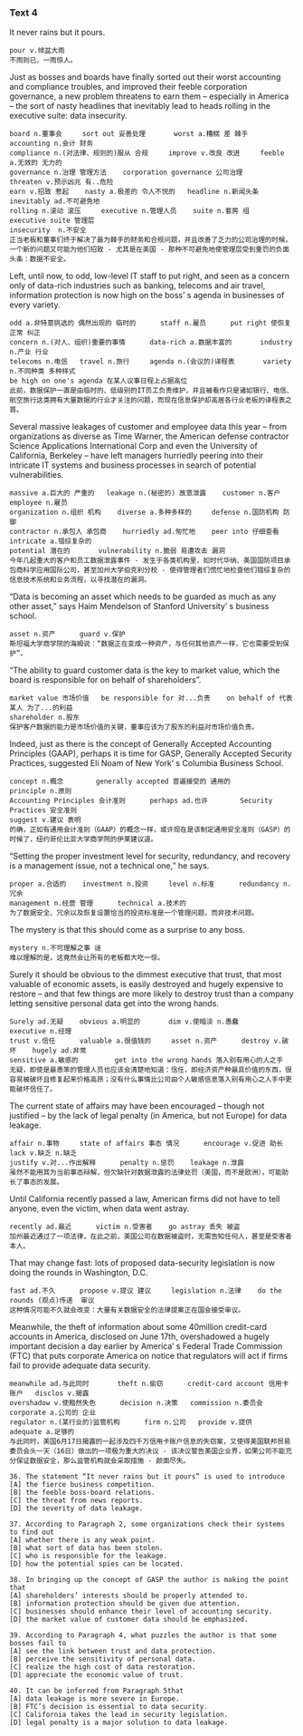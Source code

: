 ### Text 4

It never rains but it pours. 

```
pour v.倾盆大雨
不雨则已，一雨惊人。
```



Just as bosses and boards have finally sorted out their worst accounting and compliance troubles, and improved their feeble corporation governance, a new problem threatens to earn them – especially in America – the sort of nasty headlines that inevitably lead to heads rolling in the executive suite: data insecurity. 

```
board n.董事会 	sort out 妥善处理		worst a.糟糕 差 棘手  	accounting n.会计 财务
compliance n.(对法律、规则的)服从 合规		improve v.改良 改进		feeble a.无效的 无力的
governance n.治理 管理方法	corporation governance 公司治理		threaten v.预示凶兆 有..危险
earn v.招致 惹起	nasty a.极差的 令人不悦的	headline n.新闻头条		inevitably ad.不可避免地
rolling n.滚动 滚压		executive n.管理人员 	suite n.套房 组	executive suite 管理层
insecurity	n.不安全
正当老板和董事们终于解决了最为棘手的财务和合规问题，并且改善了乏力的公司治理的时候，一个新的问题又可能为他们招致 - 尤其是在美国 - 那种不可避免地使管理层受到重罚的负面头条：数据不安全。
```



Left, until now, to odd, low-level IT staff to put right, and seen as a concern only of data-rich industries such as banking, telecoms and air travel, information protection is now high on the boss’ s agenda in businesses of every variety.

```
odd a.非特意挑选的 偶然出现的 临时的		staff n.雇员 		put right 使恢复正常 纠正 
concern n.(对人、组织)重要的事情		data-rich a.数据丰富的		industry n.产业 行业
telecoms n.电信	travel n.旅行		agenda n.(会议的)译程表		variety n.不同种类 多种样式
be high on one's agenda 在某人议事日程上占据高位
此前，数据保护一直是由临时的、低级别的IT员工负责维护，并且被看作只是诸如银行、电信、航空旅行这类拥有大量数据的行业才关注的问题，而现在信息保护却高居各行业老板的译程表之首。
```



Several massive leakages of customer and employee data this year – from organizations as diverse as Time Warner, the American defense contractor Science Applications International Corp and even the University of California, Berkeley – have left managers hurriedly peering into their intricate IT systems and business processes in search of potential vulnerabilities.

```
massive a.巨大的 严重的	leakage n.(秘密的) 故意泄露	customer n.客户	employee n.雇员
organization n.组织 机构	diverse a.多种多样的		defense n.国防机构 防御
contractor n.承包人 承包商	hurriedly ad.匆忙地 	peer into 仔细查看	intricate a.错综复杂的
potential 潜在的		vulnerability n.脆弱 易遭攻击 漏洞
今年几起重大的客户和员工数据泄露事件 - 发生于各类机构里，如时代华纳、美国国防项目承包商科学应用国际公司，甚至加州大学伯克利分校 - 使得管理者们慌忙地检查他们错综复杂的信息技术系统和业务流程，以寻找潜在的漏洞。
```



“Data is becoming an asset which needs to be guarded as much as any other asset,” says Haim Mendelson of Stanford University’ s business school. 

```
asset n.资产 		guard v.保护	
斯坦福大学商学院的海姆说：“数据正在变成一种资产，与任何其他资产一样，它也需要受到保护”。
```



“The ability to guard customer data is the key to market value, which the board is responsible for on behalf of shareholders”. 

```
market value 市场价值	be responsible for 对...负责	 on behalf of 代表某人 为了...的利益
shareholder n.股东
保护客户数据的能力是市场价值的关键，董事应该为了股东的利益对市场价值负责。
```



Indeed, just as there is the concept of Generally Accepted Accounting Principles (GAAP), perhaps it is time for GASP, Generally Accepted Security Practices, suggested Eli Noam of New York’ s Columbia Business School. 

```
concept n.概念		generally accepted 普遍接受的 通用的		principle n.原则
Accounting Principles 会计准则		perhaps ad.也许		 Security Practices 安全准则
suggest v.建议 表明	
的确，正如有通用会计准则（GAAP）的概念一样，或许现在是该制定通用安全准则（GASP）的时候了，纽约哥伦比亚大学商学院的伊莱建议道。
```



“Setting the proper investment level for security, redundancy, and recovery is a management issue, not a technical one,” he says.

```
proper a.合适的	investment n.投资		level n.标准		redundancy n.冗余
management n.经营 管理 		technical a.技术的
为了数据安全、冗余以及恢复设置恰当的投资标准是一个管理问题，而非技术问题。
```



The mystery is that this should come as a surprise to any boss. 

```
mystery n.不可理解之事 谜
难以理解的是，这竟然会让所有的老板都大吃一惊。
```



Surely it should be obvious to the dimmest executive that trust, that most valuable of economic assets, is easily destroyed and hugely expensive to restore – and that few things are more likely to destroy trust than a company letting sensitive personal data get into the wrong hands.

```
Surely ad.无疑  	obvious a.明显的	  	dim v.使暗淡 n.愚蠢			executive n.经理	
trust v.信任		valuable a.很值钱的		asset n.资产		destroy v.破坏	hugely ad.非常
sensitive a.敏感的			get into the wrong hands 落入别有用心的人之手
无疑，即使是最愚笨的管理人员也应该会清楚地知道：信任，即经济资产种最具价值的东西，很容易被破坏且修复起来价格高昂；没有什么事情比公司由个人敏感信息落入别有用心之人手中更能破坏信任了。
```



The current state of affairs may have been encouraged – though not justified – by the lack of legal penalty (in America, but not Europe) for data leakage. 

```
affair n.事物		state of affairs 事态 情况 		encourage v.促进 助长	lack v.缺乏 n.缺乏
justify v.对...作出解释		penalty n.惩罚	leakage n.泄露
虽然不能用其为当前事态辩解，但欠缺针对数据泄露的法律处罚（美国，而不是欧洲），可能助长了事态的发展。
```



Until California recently passed a law, American firms did not have to tell anyone, even the victim, when data went astray. 

```
recently ad.最近		victim n.受害者	go astray 丢失 被盗
加州最近通过了一项法律，在此之前，美国公司在数据被盗时，无需告知任何人，甚至是受害者本人。
```



That may change fast: lots of proposed data-security legislation is now doing the rounds in Washington, D.C. 

```
fast ad.不久 		propose v.提议 建议		legislation n.法律	do the rounds (观点)传递  审议
这种情况可能不久就会改变：大量有关数据安全的法律提案正在国会接受审议。
```



Meanwhile, the theft of information about some 40million credit-card accounts in America, disclosed on June 17th, overshadowed a hugely important decision a day earlier by America’ s Federal Trade Commission (FTC) that puts corporate America on notice that regulators will act if firms fail to provide adequate data security.

```
meanwhile ad.与此同时		theft n.偷窃		credit-card account 信用卡账户	disclos v.揭露
overshadow v.使黯然失色		decision n.决策 	commission n.委员会	corporate a.公司的 企业
regulator n.(某行业的)监管机构		firm n.公司 	provide v.提供		adequate a.足够的
与此同时，美国6月17日揭露的一起涉及四千万信用卡账户信息的失窃案，又使得美国联邦贸易委员会头一天（16日）做出的一项极为重大的决议 - 该决议警告美国企业界，如果公司不能充分保证数据安全，那么监管机构就会采取措施 - 颜面尽失。
```



```
36. The statement “It never rains but it pours” is used to introduce
[A] the fierce business competition.
[B] the feeble boss-board relations.
[C] the threat from news reports.
[D] the severity of data leakage.

37. According to Paragraph 2, some organizations check their systems to find out
[A] whether there is any weak point.
[B] what sort of data has been stolen.
[C] who is responsible for the leakage.
[D] how the potential spies can be located.

38. In bringing up the concept of GASP the author is making the point that
[A] shareholders’ interests should be properly attended to.
[B] information protection should be given due attention.
[C] businesses should enhance their level of accounting security.
[D] the market value of customer data should be emphasized.

39. According to Paragraph 4, what puzzles the author is that some bosses fail to
[A] see the link between trust and data protection.
[B] perceive the sensitivity of personal data.
[C] realize the high cost of data restoration.
[D] appreciate the economic value of trust.

40. It can be inferred from Paragraph 5that
[A] data leakage is more severe in Europe.
[B] FTC’s decision is essential to data security.
[C] California takes the lead in security legislation.
[D] legal penalty is a major solution to data leakage.
```




